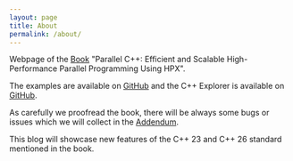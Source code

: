 ```yaml
---
layout: page
title: About
permalink: /about/
---
```


Webpage of the [Book](https://link.springer.com/book/10.1007/978-3-031-54369-2) "Parallel C++: Efficient and Scalable High-Performance Parallel Programming Using HPX".

The examples are available on [GitHub](https://github.com/ModernCPPBook/Examples) and the C++ Explorer is available on [GitHub](https://github.com/stevenrbrandt/CxxExplorer).

As carefully we proofread the book, there will be always some bugs or issues which we will collect in the [Addendum](https://hpxbook.stellar-group.org/addendum/2024/08/15/addendum.html). 

This blog will showcase new features of the C++ 23 and C++ 26 standard mentioned in the book.
